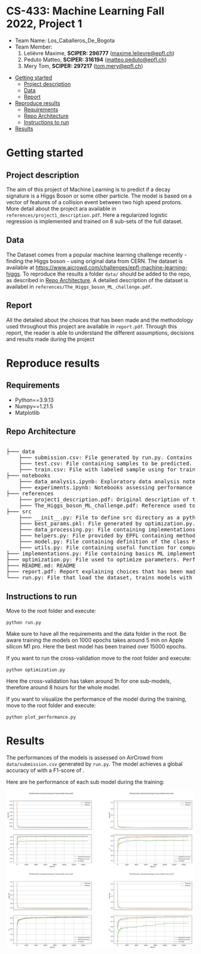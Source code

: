 # CS-433: Machine Learning Fall 2022, Project 1 
- Team Name: Los_Caballeros_De_Bogota
- Team Member:
    1. Lelièvre Maxime, **SCIPER: 296777** (maxime.lelievre@epfl.ch)
    2. Peduto Matteo, **SCIPER: 316194** (matteo.peduto@epfl.ch)
    3. Mery Tom, **SCIPER: 297217** (tom.mery@epfl.ch)

* [Getting started](#getting-started)
    * [Project description](#project-description)
    * [Data](#data)
    * [Report](#report)
* [Reproduce results](#reproduce-results)
    * [Requirements](#Requirements)
    * [Repo Architecture](#repo-architecture)
    * [Instructions to run](#instructions-to-run)
* [Results](#results)

# Getting started
## Project description
The aim of this project of Machine Learning is to predict if a decay signature is a Higgs Boson or some other particle.
The model is based on a vector of features of a collision event between two high speed protons. More detail about the project ara available in `references/project1_description.pdf`. Here a regularized logistic regression is implemented and trained on 8 sub-sets of the full dataset. 
## Data
The Dataset comes from a popular machine learning challenge recently - finding the Higgs boson - using original data from CERN. The dataset is available at https://www.aicrowd.com/challenges/epfl-machine-learning-higgs. To reproduce the results a folder `data/` should be added to the repo, as described in [Repo Architecture](#repo-architecture). A detailed description of the dataset is availabel in `references/The_Higgs_boson_ML_challenge.pdf`.

## Report
All the detailed about the choices that has been made and the methodology used throughout this project are available in `report.pdf`. Through this report, the reader is able to understand the different assumptions, decisions and results made during the project
# Reproduce results
## Requirements
- Python==3.9.13
- Numpy==1.21.5
- Matplotlib

## Repo Architecture
<pre>  
├─── data
    ├─── submission.csv: File generated by run.py. Contains predictions of sample from test.csv. 
    ├─── test.csv: File containing samples to be predicted.
    ├─── train.csv: File with labeled sample using for training.
├─── notebooks
    ├─── data_analysis.ipynb: Exploratory data analysis notebooks. Helps to visualize distributions of features.
    ├─── experiments.ipynb: Notebooks assessing performance of very basics models.
├─── references
    ├─── project1_description.pdf: Original description of the project provided by EPFL.
    ├─── The_Higgs_boson_ML_challenge.pdf: Reference used to understand features of the dataset.
├─── src
    ├─── __init__.py: File to define src directory as a python package
    ├─── best_params.pkl: File generated by optimization.py. Contains best degree and lambda_ for each sub-models. This file is loaded in run.py.
    ├─── data_processing.py: File containing implementations to process the raw data.
    ├─── helpers.py: File provided by EPFL containing methods to load the data and create submissions for aircrowd.
    ├─── model.py: File containing definition of the class Model
    ├─── utils.py: File containing useful function for computing and visualization purpose.
├─── implementations.py: File containing basics ML implementations asked in the project description.
├─── optimization.py: File used to optimize parameters. Performs cross-validation and saved best parameters in best_params.pkl. 
├─── README.md: README
├─── report.pdf: Report explaining choices that has been made.
└─── run.py: File that load the dataset, trains models with parameters in best_params.pkl and generate submissison.csv.
</pre>

## Instructions to run 
Move to the root folder and execute:

    python run.py

Make sure to have all the requirements and the data folder in the root. Be aware training the models on 1000 epochs takes around 5 min on Apple silicon M1 pro. Here the best model has been trained over 15000 epochs.

If you want to run the cross-validation move to the root folder and execute:

    python optimization.py

Here the cross-validation has taken around 1h for one sub-models, therefore around 8 hours for the whole model.

If you want to visualize the performance of the model during the training, move to the root folder and execute:

    python plot_performance.py

# Results
The performances of the models is assessed on AirCrowd from `data/submission.csv` generated by `run.py`. The model achieves a global accuracy of with a F1-score of .

Here are he performance of each sub model during the training:

[![IMAGE ALT TEXT HERE](https://github.com/CS-433/ml-project-1-los_caballeros_de_bogota/blob/main/figures/mass.jpeg)](https://github.com/CS-433/ml-project-1-los_caballeros_de_bogota/blob/main/figures)
